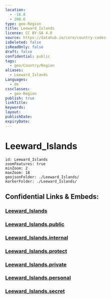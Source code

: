```yaml
---
location:
  - -16.8
  - 208.6
type: geo-Region
title: Leeward_Islands
license: CC BY-SA 4.0
source: https://datahub.io/core/country-codes
isDeleted: false
isReadOnly: false
draft: false
confidential: public
tags:
  - geo/Country/Region
aliases:
  - Leeward_Islands
Languages:
  - de
cssclasses:
  - geo-Region
publish: true
linkTitle:
keywords:
layout:
publishDate:
expiryDate:
---
```


# Leeward_Islands

```leaflet
id: Leeward_Islands
zoomFeatures: true 
minZoom: 2 
maxZoom: 18
geojsonFolder: ./Leeward_Islands/
markerFolder: ./Leeward_Islands/
```


## Confidential Links & Embeds: 

### [Leeward_Islands](/_Standards/Earth/Continent/Oceania/Polynesia/French_Polynesia/Divisions~French_Polynesia/Leeward_Islands.md) 

### [Leeward_Islands.public](/_public/Earth/Continent/Oceania/Polynesia/French_Polynesia/Divisions~French_Polynesia/Leeward_Islands.public.md) 

### [Leeward_Islands.internal](/_internal/Earth/Continent/Oceania/Polynesia/French_Polynesia/Divisions~French_Polynesia/Leeward_Islands.internal.md) 

### [Leeward_Islands.protect](/_protect/Earth/Continent/Oceania/Polynesia/French_Polynesia/Divisions~French_Polynesia/Leeward_Islands.protect.md) 

### [Leeward_Islands.private](/_private/Earth/Continent/Oceania/Polynesia/French_Polynesia/Divisions~French_Polynesia/Leeward_Islands.private.md) 

### [Leeward_Islands.personal](/_personal/Earth/Continent/Oceania/Polynesia/French_Polynesia/Divisions~French_Polynesia/Leeward_Islands.personal.md) 

### [Leeward_Islands.secret](/_secret/Earth/Continent/Oceania/Polynesia/French_Polynesia/Divisions~French_Polynesia/Leeward_Islands.secret.md)

